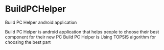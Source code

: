 # BuildPCHelper
Build PC Helper android application 

Build PC Helper is android application that helps people to choose their best component for their new PC
Build PC Helper is Using TOPSIS algorithm for choosing the best part
